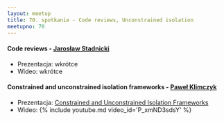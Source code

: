 ```yaml
---
layout: meetup
title: 70. spotkanie - Code reviews, Unconstrained isolation
meetupno: 70
---
```


#### Code reviews  - [Jarosław Stadnicki]()
* Prezentacja: wkrótce
* Wideo: wkrótce

#### Constrained and unconstrained isolation frameworks - [Paweł Klimczyk](http://blog.klimczyk.pl)
* Prezentacja: [Constrained and Unconstrained Isolation Frameworks](https://github.com/pawelklimczyk/Presentations/tree/master/Constrained%20And%20Unconstrained%20Isolation%20Frameworks%20in%20.NET/2014-10-21%20WrocNET)
* Wideo:  {% include youtube.md video_id='P_xmND3sdsY' %}
